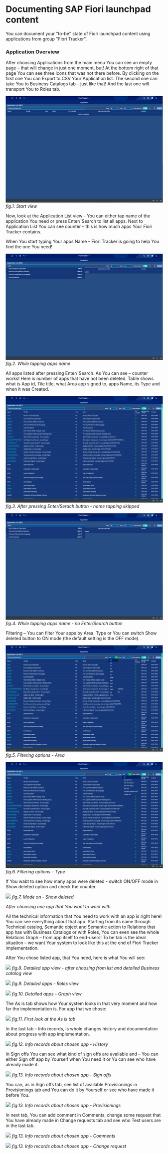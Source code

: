 # Documenting SAP Fiori launchpad content

You can document your "to-be" state of Fiori launchpad content using applications from group "Fiori Tracker".

### Application Overview

After choosing Applications from the main menu You can see an empty page – that will change in just one moment, but! At the bottom right of that page You can see three icons that was not there before. 
By clicking on the first one You can Export to CSV Your Application list. The second one can take You to Business Catalogs tab – just like that! And the last one will transport You to Roles tab. 

![](../res/start_view.png)
*fig.1. Start view*

Now, look at the Application List view - You can either tap name of the application You need or press Enter/ Search to list all apps. Next to Application List You can see counter – this is how much apps Your Fiori Tracker contains. 

When You start typing Your apps Name – Fiori Tracker is going to help You find the one You need!

![](../res/while_tapping_apps_name.png)
*fig.2. While tapping apps name*

All apps listed after pressing Enter/ Search. As You can see – counter works! Here is number of apps that have not been deleted.  Table shows what is App id, Tile title, what Area app signed to, apps Name, its Type and when it was Created. 

![](../res/after_pressing_enter_view.png)
*fig.3. After pressing Enter/Serach button - name tapping skipped*

![](../res/while_tapping_apps_name.png)
*fig.4. While tapping apps name - no Enter/Search button*

Filtering – You can filter Your apps by Area, Type or You can switch Show deleted button to ON mode (the default setting is the OFF mode).

![](../res/filtering_options_area.png)
*fig.5. Filtering options - Area*

![](../res/filtering_options_type.png)
*fig.6. Filtering options - Type*

If You wabt to see how many apps were deleted - switch ON/OFF mode in Show deleted option and check the counter. 

![](/res/mode_on_show_deleted_check_counter.png)
*fig.7. Mode on - Show deleted*

*After choosing one app that You want to work with*

All the technical information that You need to work with an app is right here! You can see everything about that app. Starting from its name through Technical catalog, Semantic object and Semantic action to Relations that app has with Business Catalogs or with Roles, You can even see the whole Relations Graph – from app itself to end-users! 
To be tab is the ideal situation – we want Your system to look like this at the end of Fiori Tracker implementation.  

After You chose listed app, that You need, here is what You will see:

![](/res/detailed_app_view_business_catalog.png)
*fig.8. Detailed app view - after choosing from list and detailed Business catalog view*

![](/res/detailed_app_view_roles.png)
*fig.9. Detailed apps - Roles view*

![](/res/detailed_apps_graph.png)
*fig.10. Detailed apps - Graph view*

The As is tab shows how Your system looks in that very moment and how far the implementation is. For app that we chose:

![](/res/first_look_as_is_tab.png)
*fig.11. First look at the As is tab*

In the last tab – Info records, is whole changes history and documentation about progress with app implementation.

![](/res/info_records_history.png)
*fig.12. Info records about chosen app - History*

In Sign offs You can see what kind of sign offs are available and – You can either Sign off app by Yourself when You need it or Yu can see who have already made it. 

![](/res/info_records_sign_offs.png)
*fig.13. Info records about chosen app - Sign offs*

You can, as in Sign offs tab, see list of available Provisionings in Provisionings tab and You can do it by Yourself or see who have made it before You.  

![](/res/info_records_provisionings.png)
*fig.13. Info records about chosen app - Provisionings*

In next tab, You can add comment in Comments, change some request that You have already made in Change requests tab and see who Test users are in the last tab. 

![](/res/info_records_comment.png)
*fig.13. Info records about chosen app - Comments*

![](/res/info_records_change_request.png)
*fig.13. Info records about chosen app - Change request*










